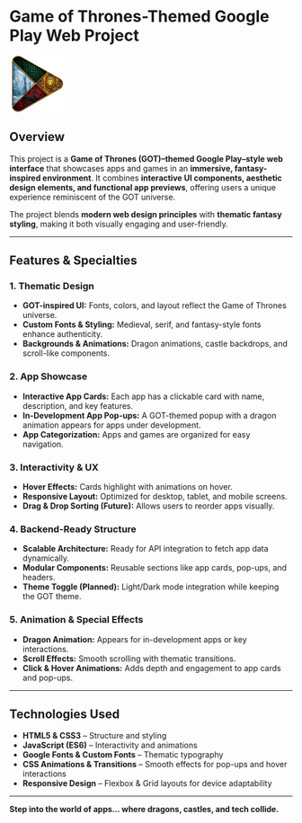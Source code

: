 # Game of Thrones-Themed Google Play Web Project

<img src="WebDev/ui_comp/0_GOT-Logo.png" alt="GOT Logo" width="100"/>

## Overview
This project is a **Game of Thrones (GOT)–themed Google Play–style web interface** that showcases apps and games in an **immersive, fantasy-inspired environment**. It combines **interactive UI components, aesthetic design elements, and functional app previews**, offering users a unique experience reminiscent of the GOT universe.

The project blends **modern web design principles** with **thematic fantasy styling**, making it both visually engaging and user-friendly.

---

## Features & Specialties

### 1. Thematic Design
- **GOT-inspired UI:** Fonts, colors, and layout reflect the Game of Thrones universe.
- **Custom Fonts & Styling:** Medieval, serif, and fantasy-style fonts enhance authenticity.
- **Backgrounds & Animations:** Dragon animations, castle backdrops, and scroll-like components.

### 2. App Showcase
- **Interactive App Cards:** Each app has a clickable card with name, description, and key features.
- **In-Development App Pop-ups:** A GOT-themed popup with a dragon animation appears for apps under development.
- **App Categorization:** Apps and games are organized for easy navigation.

### 3. Interactivity & UX
- **Hover Effects:** Cards highlight with animations on hover.
- **Responsive Layout:** Optimized for desktop, tablet, and mobile screens.
- **Drag & Drop Sorting (Future):** Allows users to reorder apps visually.

### 4. Backend-Ready Structure
- **Scalable Architecture:** Ready for API integration to fetch app data dynamically.
- **Modular Components:** Reusable sections like app cards, pop-ups, and headers.
- **Theme Toggle (Planned):** Light/Dark mode integration while keeping the GOT theme.

### 5. Animation & Special Effects
- **Dragon Animation:** Appears for in-development apps or key interactions.
- **Scroll Effects:** Smooth scrolling with thematic transitions.
- **Click & Hover Animations:** Adds depth and engagement to app cards and pop-ups.

---

## Technologies Used
- **HTML5 & CSS3** – Structure and styling
- **JavaScript (ES6)** – Interactivity and animations
- **Google Fonts & Custom Fonts** – Thematic typography
- **CSS Animations & Transitions** – Smooth effects for pop-ups and hover interactions
- **Responsive Design** – Flexbox & Grid layouts for device adaptability

---

**Step into the world of apps… where dragons, castles, and tech collide.**
